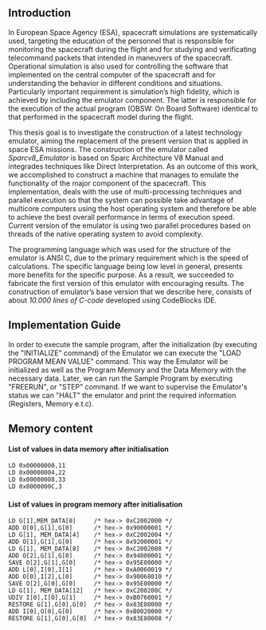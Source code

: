 ## Introduction

In European Space Agency (ESA), spacecraft simulations are systematically used, targeting the education of the personnel that is responsible for monitoring the spacecraft during the flight and for studying and verificating telecommand packets that intended in maneuvers of the spacecraft. Operational simulation is also used for controlling the software that implemented on the central computer of the spacecraft and for understanding the behavior in different conditions and situations. Particularly important requirement is simulation’s high fidelity, which is achieved by including the emulator component. The latter is responsible for the execution of the actual program (OBSW: On Board Software) identical to that performed in the spacecraft model during the flight. 

This thesis goal is to investigate the construction of a latest technology emulator, aiming the replacement of the present version that is applied in space ESA missions. The construction of the emulator called *Sparcv8_Emulator* is based on Sparc Architecture V8 Manual and integrades techniques like Direct Interpretation. As an outcome of this work, we accomplished to construct a machine that manages to emulate the functionality of the major component of the spacecraft. This implementation, deals with the use of multi-processing techniques and parallel execution so that the system can possible take advantage of multicore computers using the host operating system and therefore be able to achieve the best overall performance in terms of execution speed. Current version of the emulator is using two parallel procedures based on threads of the native operating system to avoid complexity.

The programming language which was used for the structure of the emulator is ANSI C, due to the primary requirement which is the speed of calculations. The specific language being low level in general, presents more benefits for the specific purpose. As a result, we succeeded to fabricate the first version of this emulator with encouraging results. The construction of emulator’s base version that we describe here, consists of about *10.000 lines of C-code* developed using CodeBlocks IDE.

## Implementation Guide

In order to execute the sample program, after the initialization (by executing the "INITIALIZE" command) of the Emulator we can execute the "LOAD PROGRAM MEAN VALUE" command. This way the Emulator will be initialized as well as the Program Memory and the Data Memory with the necessary data. Later, we can run the Sample Program by executing "FREERUN", or "STEP" command. If we want to supervise the Emulator's status we can "HALT" the emulator and print the required information (Registers, Memory e.t.c).

## Memory content 

#### List of values in data memory after initialisation
```
LD 0x00000000,11
LD 0x00000004,22
LD 0x00000008,33
LD 0x0000000C,3
```

#### List of values in program memory after initialisation
```
LD G[1],ΜΕΜ_DATA[0]     /* hex-> 0xC2002000 */
ADD O[0],G[1],G[0]      /* hex-> 0x90000001 */
LD G[1], ΜΕΜ_DATA[4]    /* hex-> 0xC2002004 */
ADD O[1],G[1],G[0]      /* hex-> 0x92000001 */
LD G[1], ΜΕΜ_DATA[8]    /* hex-> 0xC2002008 */
ADD O[2],G[1],G[0]      /* hex-> 0x94000001 */
SAVE O[2],G[1],G[0]     /* hex-> 0x95E00000 */
ADD L[0],I[0],I[1]      /* hex-> 0xA0060019 */
ADD O[0],I[2],L[0]      /* hex-> 0x90068010 */
SAVE O[2],G[0],G[0]     /* hex-> 0x95E00000 */
LD G[1], ΜΕΜ_DATA[12]   /* hex-> 0xC200200C */
UDIV I[0],I[O],G[1]     /* hex-> 0xB0760001 */
RESTORE G[1],G[0],G[0]  /* hex-> 0x83E80000 */
ADD I[0],O[0],G[0]      /* hex-> 0xB0020000 */
RESTORE G[1],G[0],G[0]  /* hex-> 0x83E80008 */
```
